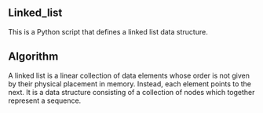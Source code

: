 ## Linked_list

This is a Python script that defines a linked list data structure.


## Algorithm 
A linked list is a linear collection of data elements whose order is not given by their physical placement in memory.
Instead, each element points to the next. It is a data structure consisting of a collection of nodes which together represent a sequence.

